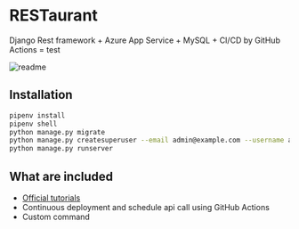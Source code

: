RESTaurant
===

Django Rest framework + Azure App Service + MySQL + CI/CD by GitHub Actions = test

![readme](https://user-images.githubusercontent.com/28250432/104155388-73050300-542a-11eb-9e16-a9d3fae927d8.png)

## Installation

```bash
pipenv install
pipenv shell
python manage.py migrate
python manage.py createsuperuser --email admin@example.com --username admin
python manage.py runserver
```

## What are included

- [Official tutorials](https://www.django-rest-framework.org/tutorial/quickstart/)
- Continuous deployment and schedule api call using GitHub Actions
- Custom command
